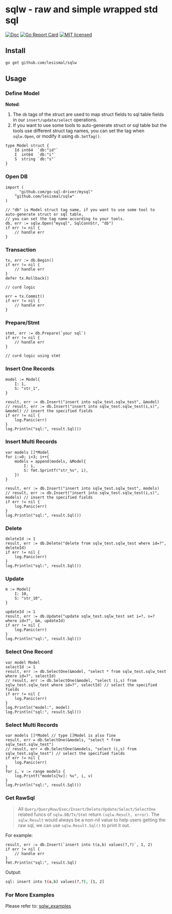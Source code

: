 # sqlw - ra***w*** and simple ***w***rapped std sql

[![Doc][1]][2] [![Go Report Card][3]][4] [![MIT licensed][5]][6]

[1]: https://godoc.org/github.com/lesismal/sqlw?status.svg
[2]: https://godoc.org/github.com/lesismal/sqlw
[3]: https://goreportcard.com/badge/github.com/lesismal/sqlw
[4]: https://goreportcard.com/report/github.com/lesismal/sqlw
[5]: https://img.shields.io/badge/license-MIT-blue.svg
[6]: LICENSE


## Install

```sh
go get github.com/lesismal/sqlw
```

## Usage

### Define Model

**Noted**: 
1. The `db` tags of the struct are used to map struct fields to sql table fields in our `insert/update/select` operations.
2. If you want to use some tools to auto-generate struct or sql table but the tools use different struct tag names, you can set the tag when `sqlw.Open`, or modify it using `db.SetTag()`.

```golang
type Model struct {
	Id int64  `db:"id"`
	I  int64  `db:"i"`
	S  string `db:"s"`
}
```

### Open DB

```golang
import (
    _ "github.com/go-sql-driver/mysql"
    "github.com/lesismal/sqlw"
)

// "db" is Model struct tag name, if you want to use some tool to auto-generate struct or sql table, 
// you can set the tag name according to your tools.
db, err := sqlw.Open("mysql", SqlConnStr, "db")
if err != nil {
    // handle err
}
```

### Transaction

```golang
tx, err := db.Begin()
if err != nil {
    // handle err
}
defer tx.Rollback()

// curd logic

err = tx.Commit()
if err != nil {
    // handle err
}
```


### Prepare/Stmt

```golang
stmt, err := db.Prepare(`your sql`)
if err != nil {
    // handle err
}

// curd logic using stmt
```

### Insert One Records

```golang
model := Model{
    I: 1,
    S: "str_1",
}

result, err := db.Insert("insert into sqlw_test.sqlw_test", &model)
// result, err := db.Insert("insert into sqlw_test.sqlw_test(i,s)", &model) // insert the specified fields
if err != nil {
    log.Panic(err)
}
log.Println("sql:", result.Sql())
```

### Insert Multi Records

```golang
var models []*Model
for i:=0; i<3; i++{
    models = append(models, &Model{
        I: i,
        S: fmt.Sprintf("str_%v", i),
    })
}

result, err := db.Insert("insert into sqlw_test.sqlw_test", models)
// result, err := db.Insert("insert into sqlw_test.sqlw_test(i,s)", models) // insert the specified fields
if err != nil {
    log.Panic(err)
}
log.Println("sql:", result.Sql())
```

### Delete

```golang
deleteId := 1
result, err := db.Delete("delete from sqlw_test.sqlw_test where id=?", deleteId)
if err != nil {
    log.Panic(err)
}
log.Println("sql:", result.Sql())
```

### Update

```golang
m := Model{
    I: 10,
    S: "str_10",
}

updateId := 1
result, err := db.Update("update sqlw_test.sqlw_test set i=?, s=? where id=?", &m, updateId)
if err != nil {
    log.Panic(err)
}
log.Println("sql:", result.Sql())
```

### Select One Record

```golang
var model Model
selectId := 1
result, err := db.SelectOne(&model, "select * from sqlw_test.sqlw_test where id=?", selectId)
// result, err := db.SelectOne(&model, "select (i,s) from sqlw_test.sqlw_test where id=?", selectId) // select the specified fields
if err != nil {
    log.Panic(err)
}
log.Println("model:", model)
log.Println("sql:", result.Sql())
```

### Select Multi Records

```golang
var models []*Model // type []Model is also fine
result, err = db.SelectOne(&models, "select * from sqlw_test.sqlw_test")
// result, err = db.SelectOne(&models, "select (i,s) from sqlw_test.sqlw_test") // select the specified fields
if err != nil {
    log.Panic(err)
}
for i, v := range models {
    log.Printf("models[%v]: %v", i, v)
}
log.Println("sql:", result.Sql())
```

### Get RawSql

> All `Query/QueryRow/Exec/Insert/Delete/Update/Select/SelectOne` related funcs of `sqlw.DB/Tx/Stmt` return 
> `(sqlw.Result, error)`.
> The `sqlw.Result` would always be a non-nil value to help users getting the raw sql, we can use 
> `sqlw.Result.Sql()` to print it out.

For example:
```golang
result, err := db.Insert(`insert into t(a,b) values(?,?)`, 1, 2)
if err != nil {
    // handle err
}
fmt.Println("sql:", result.Sql)
```

Output:
```sh
sql: insert into t(a,b) values(?,?), [1, 2]
```

### For More Examples
Please refer to: [sqlw_examples](https://github.com/lesismal/sqlw_examples)
